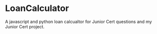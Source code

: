 # LoanCalculator
A javascript and python loan calcualtor for Junior Cert questions and my Junior Cert project.
